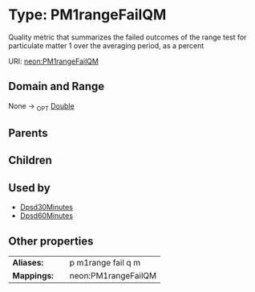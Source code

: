 
# Type: PM1rangeFailQM


Quality metric that summarizes the failed outcomes of the range test for particulate matter 1 over the averaging period, as a percent

URI: [neon:PM1rangeFailQM](https://data.neonscience.org/PM1rangeFailQM)


## Domain and Range

None ->  <sub>OPT</sub> [Double](types/Double.md)

## Parents


## Children


## Used by

 * [Dpsd30Minutes](Dpsd30Minutes.md)
 * [Dpsd60Minutes](Dpsd60Minutes.md)

## Other properties

|  |  |  |
| --- | --- | --- |
| **Aliases:** | | p m1range fail q m |
| **Mappings:** | | neon:PM1rangeFailQM |

